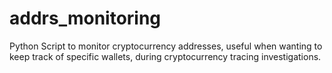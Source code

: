 # addrs_monitoring

Python Script to monitor cryptocurrency addresses, useful when wanting to keep track of specific wallets, during cryptocurrency tracing investigations.
